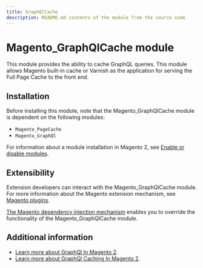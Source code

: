 ```yaml
---
title: GraphQlCache
description: README.md contents of the module from the source code
---
```


# Magento_GraphQlCache module

This module provides the ability to cache GraphQL queries.
This module allows Magento built-in cache or Varnish as the application for serving the Full Page Cache to the front end. 

## Installation

Before installing this module, note that the Magento_GraphQlCache module is dependent on the following modules:

- `Magento_PageCache`
- `Magento_GraphQl`

For information about a module installation in Magento 2, see [Enable or disable modules](https://devdocs.magento.com/guides/v2.4/install-gde/install/cli/install-cli-subcommands-enable.html).

## Extensibility

Extension developers can interact with the Magento_GraphQlCache module. For more information about the Magento extension mechanism, see [Magento plugins](https://developer.adobe.com/commerce/php/development/components/plugins/).

[The Magento dependency injection mechanism](https://developer.adobe.com/commerce/php/development/components/dependency-injection/) enables you to override the functionality of the Magento_GraphQlCache module.

## Additional information

- [Learn more about GraphQl In Magento 2](https://devdocs.magento.com/guides/v2.4/graphql).
- [Learn more about GraphQl Caching In Magento 2](https://devdocs.magento.com/guides/v2.4/graphql/caching.html).
